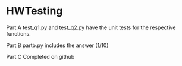 # HWTesting

Part A
test_q1.py and test_q2.py have the unit tests for the respective functions.

Part B
partb.py includes the answer (1/10)

Part C
Completed on github
